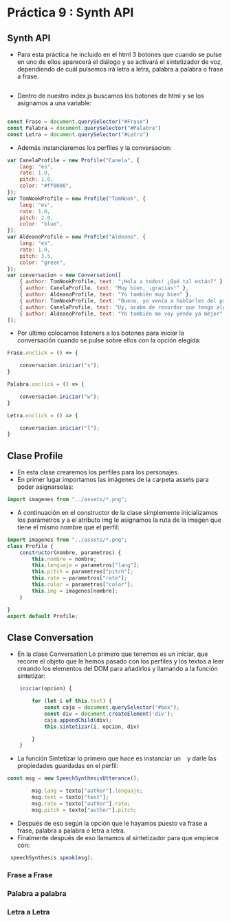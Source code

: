 # Práctica 9 : Synth API

## Synth API
* Para esta práctica he incluido en el html 3 botones que cuando se pulse en uno de ellos aparecerá el diálogo y se activará el sintetizador de voz, dependiendo de cuál pulsemos irá letra a letra, palabra a palabra o frase a frase.
```html

``` 
* Dentro de nuestro index.js buscamos los botones de html y se los asignamos a una variable:
```javascript

const Frase = document.querySelector("#Frase")
const Palabra = document.querySelector("#Palabra")
const Letra = document.querySelector("#Letra")
```
* Además instanciaremos los perfiles y la conversacion:
```javascript
var CanelaProfile = new Profile("Canela", {
    lang: "es",
    rate: 1.0,
    pitch: 1.0,
    color: "#ff0000",
});
var TomNookProfile = new Profile("TomNook", {
    lang: "es",
    rate: 1.0,
    pitch: 2.0,
    color: "blue",
});
var AldeanoProfile = new Profile("Aldeano", {
    lang: "es",
    rate: 1.0,
    pitch: 3.5,
    color: "green",
});
var conversacion = new Conversation([
    { author: TomNookProfile, text: "¡Hola a todos! ¿Qué tal están?" },
    { author: CanelaProfile, text: "Muy bien, ¡gracias!" },
    { author: AldeanoProfile, text: "Yo también muy bien" },
    { author: TomNookProfile, text: "Bueno, yo venía a hablarles del precio del alquiler" },
    { author: CanelaProfile, text: "Uy, acabo de recordar que tengo algo que hacer" },
    { author: AldeanoProfile, text: "Yo también me voy yendo ya mejor" },
]);
```
* Por último colocamos listeners a los botones para iniciar la conversación cuando se pulse sobre ellos con la opción elegida:
```javascript
Frase.onclick = () => {

    conversacion.iniciar("s");
}

Palabra.onclick = () => {

    conversacion.iniciar("w");
}

Letra.onclick = () => {

    conversacion.iniciar("l");
}
```
##  Clase Profile
* En esta clase crearemos los perfiles para los personajes.
* En primer lugar importamos las imágenes de la carpeta assets para poder asignarselas:
```javascript
import imagenes from "../assets/*.png";
```
* A continuación en el constructor de la clase simplemente inicializamos los parámetros y a el atributo img le asignamos la ruta de la imagen que tiene el mismo nombre que el perfil:
```javascript
import imagenes from "../assets/*.png";
class Profile {
    constructor(nombre, parametros) {
        this.nombre = nombre;
        this.lenguaje = parametros["lang"];
        this.pitch = parametros["pitch"];
        this.rate = parametros["rate"];
        this.color = parametros["color"];
        this.img = imagenes[nombre];
    }

}
export default Profile;
```

## Clase Conversation
* En la clase Conversation Lo primero que tenemos es un iniciar, que recorre el objeto que le hemos pasado con los perfiles y los textos a leer creando los elementos del DOM para añadirlos y llamando a la función sintetizar:
```javascript
    iniciar(opcion) {

        for (let i of this.text) {
            const caja = document.querySelector("#box");
            const div = document.createElement('div');
            caja.appendChild(div);
            this.sintetizar(i, opcion, div)

        }
    }

```
* La función Sintetizar lo primero que hace es instanciar un ``` ``` y darle las propiedades guardadas en el perfil:
```javascript
const msg = new SpeechSynthesisUtterance();

        msg.lang = texto["author"].lenguaje;
        msg.text = texto["text"];
        msg.rate = texto["author"].rate;
        msg.pitch = texto["author"].pitch;

```
* Después de eso según la opción que le hayamos puesto va frase a frase, palabra a palabra o letra a letra.
* Finalmente después de eso llamamos al sintetizador para que empiece con:
```javascript
 speechSynthesis.speak(msg);
``` 
### Frase a Frase

### Palabra a palabra

### Letra a Letra
